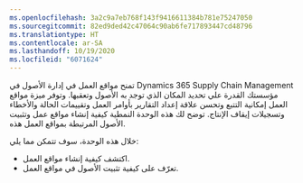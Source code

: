 ```yaml
---
ms.openlocfilehash: 3a2c9a7eb768f143f9416611384b781e75247050
ms.sourcegitcommit: 82ed9ded42c47064c90ab6fe717893447cd48796
ms.translationtype: HT
ms.contentlocale: ar-SA
ms.lasthandoff: 10/19/2020
ms.locfileid: "6071624"
---
```

تمنح مواقع العمل في إدارة الأصول في Dynamics 365 Supply Chain Management مؤسستك القدرة علي تحديد المكان الذي توجد به الأصول وتعقبها. وتوفر ميزة مواقع العمل إمكانية التتبع وتحسن علاقة إعداد التقارير بأوامر العمل وتقييمات الحالة والأخطاء وتسجيلات إيقاف الإنتاج. توضح لك هذه الوحدة النمطية كيفية إنشاء مواقع عمل وتثبيت الأصول المرتبطة بمواقع العمل هذه.

خلال هذه الوحدة، سوف تتمكن مما يلي:

- اكتشف كيفية إنشاء مواقع العمل.
- تعرّف على كيفية تثبيت الأصول في مواقع العمل.

